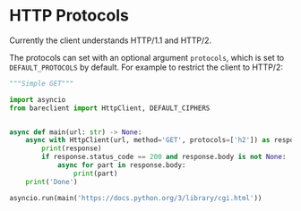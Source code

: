 # HTTP Protocols

Currently the client understands HTTP/1.1 and HTTP/2.

The protocols can set with an optional argument `protocols`, which is set to
`DEFAULT_PROTOCOLS` by default. For example to restrict the client to HTTP/2:

```python
"""Simple GET"""

import asyncio
from bareclient import HttpClient, DEFAULT_CIPHERS


async def main(url: str) -> None:
    async with HttpClient(url, method='GET', protocols=['h2']) as response:
        print(response)
        if response.status_code == 200 and response.body is not None:
            async for part in response.body:
                print(part)
    print('Done')

asyncio.run(main('https://docs.python.org/3/library/cgi.html'))

```
